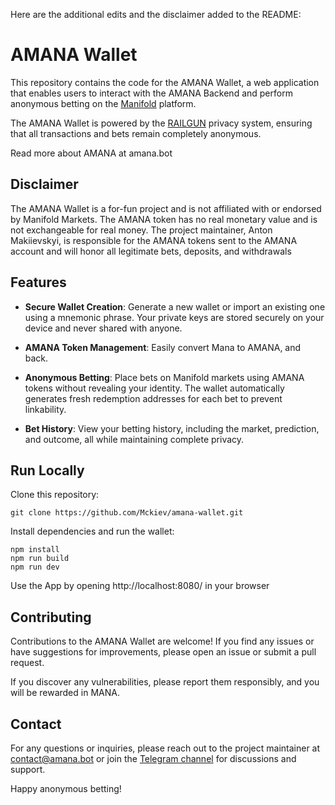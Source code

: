 Here are the additional edits and the disclaimer added to the README:

# AMANA Wallet

This repository contains the code for the AMANA Wallet, a web application that enables users to interact with the AMANA Backend and perform anonymous betting on the [Manifold](https://manifold.markets?referrer=AMANABOT) platform.

The AMANA Wallet is powered by the [RAILGUN](ipns://www.railgun.org/) privacy system, ensuring that all transactions and bets remain completely anonymous.

Read more about AMANA at amana.bot

## Disclaimer

The AMANA Wallet is a for-fun project and is not affiliated with or endorsed by Manifold Markets. The AMANA token has no real monetary value and is not exchangeable for real money. The project maintainer, Anton Makiievskyi, is responsible for the AMANA tokens sent to the AMANA account and will honor all legitimate bets, deposits, and withdrawals

## Features

- **Secure Wallet Creation**: Generate a new wallet or import an existing one using a mnemonic phrase. Your private keys are stored securely on your device and never shared with anyone.

- **AMANA Token Management**: Easily convert Mana to AMANA, and back.

- **Anonymous Betting**: Place bets on Manifold markets using AMANA tokens without revealing your identity. The wallet automatically generates fresh redemption addresses for each bet to prevent linkability.

- **Bet History**: View your betting history, including the market, prediction, and outcome, all while maintaining complete privacy.

## Run Locally

Clone this repository:
   ```
   git clone https://github.com/Mckiev/amana-wallet.git
   ```
Install dependencies and run the wallet:
   ```
   npm install
   npm run build
   npm run dev
   ```
Use the App by opening http://localhost:8080/ in your browser

## Contributing

Contributions to the AMANA Wallet are welcome! If you find any issues or have suggestions for improvements, please open an issue or submit a pull request.

If you discover any vulnerabilities, please report them responsibly, and you will be rewarded in MANA.

## Contact

For any questions or inquiries, please reach out to the project maintainer at contact@amana.bot or join the [Telegram channel](https://t.me/anonymousmana) for discussions and support.

Happy anonymous betting!